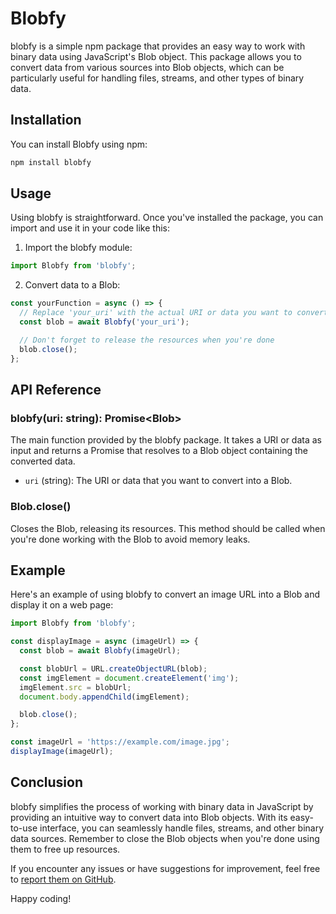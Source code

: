 # Blobfy

blobfy is a simple npm package that provides an easy way to work with binary data using JavaScript's Blob object. This package allows you to convert data from various sources into Blob objects, which can be particularly useful for handling files, streams, and other types of binary data.

## Installation

You can install Blobfy using npm:

```bash
npm install blobfy
```

## Usage

Using blobfy is straightforward. Once you've installed the package, you can import and use it in your code like this:

1. Import the blobfy module:

```javascript
import Blobfy from 'blobfy';
```

2. Convert data to a Blob:

```javascript
const yourFunction = async () => {
  // Replace 'your_uri' with the actual URI or data you want to convert
  const blob = await Blobfy('your_uri');

  // Don't forget to release the resources when you're done
  blob.close();
};
```

## API Reference

### blobfy(uri: string): Promise&lt;Blob&gt;

The main function provided by the blobfy package. It takes a URI or data as input and returns a Promise that resolves to a Blob object containing the converted data.

- `uri` (string): The URI or data that you want to convert into a Blob.

### Blob.close()

Closes the Blob, releasing its resources. This method should be called when you're done working with the Blob to avoid memory leaks.

## Example

Here's an example of using blobfy to convert an image URL into a Blob and display it on a web page:

```javascript
import Blobfy from 'blobfy';

const displayImage = async (imageUrl) => {
  const blob = await Blobfy(imageUrl);

  const blobUrl = URL.createObjectURL(blob);
  const imgElement = document.createElement('img');
  imgElement.src = blobUrl;
  document.body.appendChild(imgElement);

  blob.close();
};

const imageUrl = 'https://example.com/image.jpg';
displayImage(imageUrl);
```

## Conclusion

blobfy simplifies the process of working with binary data in JavaScript by providing an intuitive way to convert data into Blob objects. With its easy-to-use interface, you can seamlessly handle files, streams, and other binary data sources. Remember to close the Blob objects when you're done using them to free up resources.

If you encounter any issues or have suggestions for improvement, feel free to [report them on GitHub](https://github.com/JHOW2004/blobfy.git).

Happy coding!
